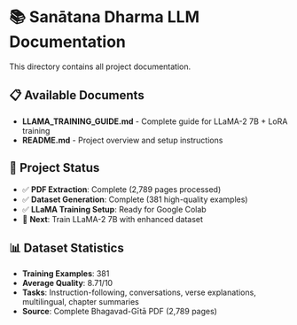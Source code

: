 # 📚 Sanātana Dharma LLM Documentation

This directory contains all project documentation.

## 📋 Available Documents

- **LLAMA_TRAINING_GUIDE.md** - Complete guide for LLaMA-2 7B + LoRA training
- **README.md** - Project overview and setup instructions

## 🎯 Project Status

- ✅ **PDF Extraction**: Complete (2,789 pages processed)
- ✅ **Dataset Generation**: Complete (381 high-quality examples)
- ✅ **LLaMA Training Setup**: Ready for Google Colab
- 🚀 **Next**: Train LLaMA-2 7B with enhanced dataset

## 📊 Dataset Statistics

- **Training Examples**: 381
- **Average Quality**: 8.71/10
- **Tasks**: Instruction-following, conversations, verse explanations, multilingual, chapter summaries
- **Source**: Complete Bhagavad-Gītā PDF (2,789 pages)
